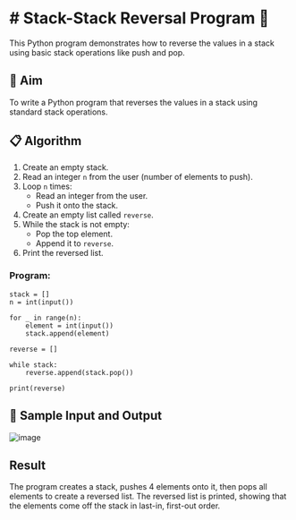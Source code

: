 # # Stack-Stack Reversal Program 🔁

This Python program demonstrates how to reverse the values in a stack using basic stack operations like push and pop.

## 🎯 Aim

To write a Python program that reverses the values in a stack using standard stack operations.

## 📋 Algorithm

1. Create an empty stack.
2. Read an integer `n` from the user (number of elements to push).
3. Loop `n` times:
   - Read an integer from the user.
   - Push it onto the stack.
4. Create an empty list called `reverse`.
5. While the stack is not empty:
   - Pop the top element.
   - Append it to `reverse`.
6. Print the reversed list.


### Program:
```
stack = []
n = int(input())

for _ in range(n):
    element = int(input())
    stack.append(element)

reverse = []

while stack:
    reverse.append(stack.pop())

print(reverse)
```

## 🧪 Sample Input and Output
![image](https://github.com/user-attachments/assets/399d7da6-8301-4cd5-91db-083c238bc913)


## Result
The program creates a stack, pushes 4 elements onto it, then pops all elements to create a reversed list. The reversed list is printed, showing that the elements come off the stack in last-in, first-out order.
